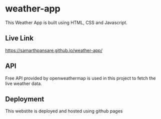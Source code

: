 # weather-app
This Weather App is built using HTML, CSS and Javascript.

## Live Link
https://samarthpansare.github.io/weather-app/

## API
Free API provided by openweathermap is used in this project to fetch the live weather data.

## Deployment
This webstite is deployed and hosted using github pages
